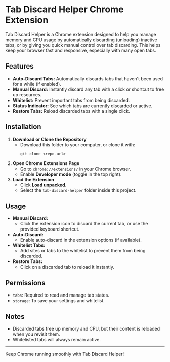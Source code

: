 # Tab Discard Helper Chrome Extension

Tab Discard Helper is a Chrome extension designed to help you manage memory and CPU usage by automatically discarding (unloading) inactive tabs, or by giving you quick manual control over tab discarding. This helps keep your browser fast and responsive, especially with many open tabs.

## Features

- **Auto-Discard Tabs:** Automatically discards tabs that haven't been used for a while (if enabled).
- **Manual Discard:** Instantly discard any tab with a click or shortcut to free up resources.
- **Whitelist:** Prevent important tabs from being discarded.
- **Status Indicator:** See which tabs are currently discarded or active.
- **Restore Tabs:** Reload discarded tabs with a single click.

## Installation

1. **Download or Clone the Repository**
   - Download this folder to your computer, or clone it with:
     ```
     git clone <repo-url>
     ```
2. **Open Chrome Extensions Page**
   - Go to `chrome://extensions/` in your Chrome browser.
   - Enable **Developer mode** (toggle in the top right).
3. **Load the Extension**
   - Click **Load unpacked**.
   - Select the `tab-discard-helper` folder inside this project.

## Usage

- **Manual Discard:**
  - Click the extension icon to discard the current tab, or use the provided keyboard shortcut.
- **Auto-Discard:**
  - Enable auto-discard in the extension options (if available).
- **Whitelist Tabs:**
  - Add sites or tabs to the whitelist to prevent them from being discarded.
- **Restore Tabs:**
  - Click on a discarded tab to reload it instantly.

## Permissions

- `tabs`: Required to read and manage tab states.
- `storage`: To save your settings and whitelist.

## Notes

- Discarded tabs free up memory and CPU, but their content is reloaded when you revisit them.
- Whitelisted tabs will always remain active.

---

Keep Chrome running smoothly with Tab Discard Helper!
